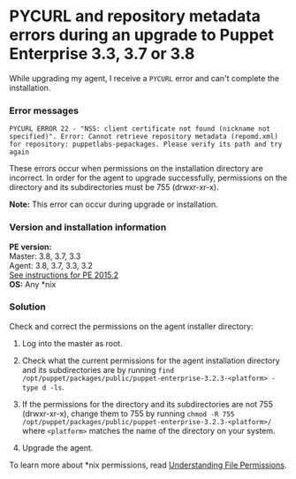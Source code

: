 # PYCURL and repository metadata errors during an upgrade to Puppet Enterprise 3.3, 3.7 or 3.8
<p>While upgrading my agent, I receive a <code>PYCURL</code> error and can't complete the installation.</p>
<h3 id="error-messages">Error messages</h3>
<p><code>PYCURL ERROR 22 - "NSS: client certificate not found (nickname not specified)". Error: Cannot retrieve repository metadata (repomd.xml) for repository: puppetlabs-pepackages. Please verify its path and try again</code></p>
<p>These errors occur when permissions on the installation directory are incorrect. In order for the agent to upgrade successfully, permissions on the directory and its subdirectories must be 755 (drwxr-xr-x).</p>
<p><strong>Note:</strong> This error can occur during upgrade or installation.</p>
<h3 id="version-and-installation-information">Version and installation information</h3>
<p><strong>PE version:</strong><br>Master: 3.8, 3.7, 3.3<br>Agent: 3.8, 3.7, 3.3, 3.2<br><a href="https://support.puppet.com/hc/en-us/articles/216908938">See instructions for PE 2015.2</a><br><strong>OS:</strong> Any *nix</p>
<h3 id="solution">Solution</h3>
<p>Check and correct the permissions on the agent installer directory:</p>
<ol style="list-style-type: decimal;">
<li>
<p>Log into the master as root.</p>
</li>
<li>
<p>Check what the current permissions for the agent installation directory and its subdirectories are by running <code>find /opt/puppet/packages/public/puppet-enterprise-3.2.3-&lt;platform&gt; -type d -ls</code>.</p>
</li>
<li>
<p>If the permissions for the directory and its subdirectories are not 755 (drwxr-xr-x), change them to 755 by running <code>chmod -R 755 /opt/puppet/packages/public/puppet-enterprise-3.2.3-&lt;platform&gt;/</code> where <code>&lt;platform&gt;</code> matches the name of the directory on your system.</p>
</li>
<li>
<p>Upgrade the agent.</p>
</li>
</ol>
<p>To learn more about *nix permissions, read <a href="https://www.elated.com/understanding-permissions/">Understanding File Permissions</a>.</p>
